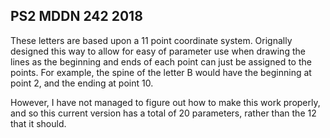 ## PS2 MDDN 242 2018

These letters are based upon a 11 point coordinate system. Orignally designed this way to allow for easy of parameter use when drawing the lines as the beginning and ends of each point can just be assigned to the points. For example, the spine of the letter B would have the beginning at point 2, and the ending at point 10.

However, I have not managed to figure out how to make this work properly, and so this current version has a total of 20 parameters, rather than the 12 that it should.

